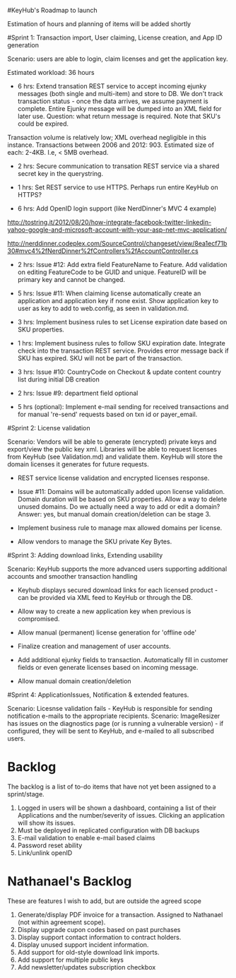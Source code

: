 #KeyHub's Roadmap to launch

Estimation of hours and planning of items will be added shortly


#Sprint 1: Transaction import, User claiming, License creation, and App ID generation

Scenario: users are able to login, claim licenses and get the application key.

Estimated workload: 36 hours

* 6 hrs: Extend transation REST service to accept incoming ejunky messages (both single and multi-item) and store to DB. We don't track transaction status - once the data arrives, we assume payment is complete. Entire Ejunky message will be dumped into an XML field for later use. 
Question: what return message is required. Note that SKU's could be expired.

Transaction volume is relatively low; XML overhead negligible in this instance. Transactions between 2006 and 2012: 903. Estimated size of each: 2-4KB. I.e, < 5MB overhead.

* 2 hrs: Secure communication to transation REST service via a shared secret key in the querystring.

* 1 hrs: Set REST service to use HTTPS. Perhaps run entire KeyHub on HTTPS?

* 6 hrs: Add OpenID login support (like NerdDinner's MVC 4 example)

http://tostring.it/2012/08/20/how-integrate-facebook-twitter-linkedin-yahoo-google-and-microsoft-account-with-your-asp-net-mvc-application/

http://nerddinner.codeplex.com/SourceControl/changeset/view/8ea1ecf71b30#mvc4%2fNerdDinner%2fControllers%2fAccountController.cs

* 2 hrs: Issue #12: Add extra field FeatureName to Feature. Add validation on editing FeatureCode to be GUID and unique. FeatureID will be primary key and cannot be changed.

* 5 hrs: Issue #11: When claiming license automatically create an application and application key if none exist. Show application key to user as key to add to web.config, as seen in validation.md.

* 3 hrs: Implement business rules to set License expiration date based on SKU properties.

* 1 hrs: Implement business rules to follow SKU expiration date. Integrate check into the transaction REST service. Provides error message back if SKU has expired. SKU will not be part of the transaction.

* 3 hrs: Issue #10: CountryCode on Checkout & update content country list during initial DB creation

* 2 hrs: Issue #9: department field optional

* 5 hrs (optional): Implement e-mail sending for received transactions and for manual 're-send' requests based on txn id or payer_email.


#Sprint 2: License validation

Scenario: Vendors will be able to generate (encrypted) private keys and export/view the public key xml. Libraries will be able to request licenses from KeyHub (see Validation.md) and validate them. KeyHub will store the domain licenses it generates for future requests.

* REST service license validation and encrypted licenses response.

* Issue #11: Domains will be automatically added upon license validation. Domain duration will be based on SKU properties. Allow a way to delete unused domains. Do we actually need a way to add or edit a domain? Answer: yes, but manual domain creation/deletion can be stage 3.

* Implement business rule to manage max allowed domains per license.

* Allow vendors to manage the SKU private Key Bytes.


#Sprint 3: Adding download links, Extending usability

Scenario: KeyHub supports the more advanced users supporting additional accounts and smoother transaction handling

* Keyhub displays secured download links for each licensed product - can be provided via XML feed to KeyHub or through the DB.

* Allow way to create a new application key when previous is compromised.

* Allow manual (permanent) license generation for 'offline ode'

* Finalize creation and management of user accounts.

* Add additional ejunky fields to transaction. Automatically fill in customer fields or  even generate licenses based on incoming message.

* Allow manual domain creation/deletion


#Sprint 4: ApplicationIssues, Notification & extended features.

Scenario: Licesnse validation fails - KeyHub is responsible for sending notification e-mails to the appropriate recipients.
Scenario: ImageResizer has issues on the diagnostics page (or is running a vulnerable version) - if configured, they will be sent to KeyHub, and e-mailed to all subscribed users.


# Backlog

The backlog is a list of to-do items that have not yet been assigned to a sprint/stage.

1. Logged in users will be shown a dashboard, containing a list of their Applications and the number/severity of issues. Clicking an application will show its issues.
3. Must be deployed in replicated configuration with DB backups
4. E-mail validation to enable e-mail based claims
6. Password reset ability
7. Link/unlink openID

# Nathanael's Backlog

These are features I wish to add, but are outside the agreed scope

1. Generate/display PDF invoice for a transaction. Assigned to Nathanael (not within agreement scope).
2. Display upgrade cupon codes based on past purchases
3. Display support contact information to contract holders.
4. Display unused support incident information.
5. Add support for old-style download link imports.
6. Add support for multiple public keys
7. Add newsletter/updates subscription checkbox




